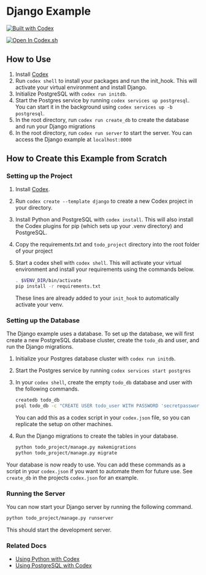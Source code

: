 # Django Example

[![Built with Codex](https://www.khulnasoft/img/codex/shield_moon.svg)](https://www.khulnasoft/codex/docs/contributor-quickstart/)

[![Open In Codex.sh](https://www.khulnasoft/img/codex/open-in-codex.svg)](https://codex.sh/open/templates/django)

## How to Use

1. Install [Codex](https://www.khulnasoft/codex/docs/installing_codex/)
1. Run `codex shell` to install your packages and run the init_hook. This will activate your virtual environment and install Django.
1. Initialize PostgreSQL with `codex run initdb`.
1. Start the Postgres service by running `codex services up postgresql`. You can start it in the background using `codex services up -b postgresql`.
1. In the root directory, run `codex run create_db` to create the database and run your Django migrations
1. In the root directory, run `codex run server` to start the server. You can access the Django example at `localhost:8000`

## How to Create this Example from Scratch

### Setting up the Project

1. Install [Codex](https://www.khulnasoft/codex/docs/installing_codex/).
1. Run `codex create --template django` to create a new Codex project in your directory.
1. Install Python and PostgreSQL with `codex install`. This will also install the Codex plugins for pip (which sets up your .venv directory) and PostgreSQL.
1. Copy the requirements.txt and `todo_project` directory into the root folder of your project
1. Start a codex shell with `codex shell`. This will activate your virtual environment and install your requirements using the commands below.

   ```bash
   . $VENV_DIR/bin/activate
   pip install -r requirements.txt
   ```

   These lines are already added to your `init_hook` to automatically activate your venv.

### Setting up the Database

The Django example uses a database. To set up the database, we will first create a new PostgreSQL database cluster, create the `todo_db` and user, and run the Django migrations.

1. Initialize your Postgres database cluster with `codex run initdb`.

1. Start the Postgres service by running `codex services start postgres`

1. In your `codex shell`, create the empty `todo_db` database and user with the following commands.

   ```bash
   createdb todo_db
   psql todo_db -c "CREATE USER todo_user WITH PASSWORD 'secretpassword';"
   ```

   You can add this as a codex script in your `codex.json` file, so you can replicate the setup on other machines.

1. Run the Django migrations to create the tables in your database.

   ```bash
   python todo_project/manage.py makemigrations
   python todo_project/manage.py migrate
   ```

Your database is now ready to use. You can add these commands as a script in your `codex.json` if you want to automate them for future use. See `create_db` in the projects `codex.json` for an example.

### Running the Server

You can now start your Django server by running the following command.

   ```bash
   python todo_project/manage.py runserver
   ```

This should start the development server.

### Related Docs

* [Using Python with Codex](https://www.khulnasoft/codex/docs/codex_examples/languages/python/)
* [Using PostgreSQL with Codex](https://www.khulnasoft/codex/docs/codex_examples/stacks/django/)
